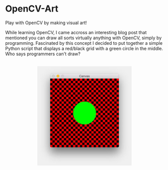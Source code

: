 # OpenCV-Art
Play with OpenCV by making visual art!

While learning OpenCV, I came accross an interesting blog post that mentioned you can draw all sorts
virtually anything with OpenCV, simply by programming. Fascinated by this concept I decided to put 
together a simple Python script that displays a red/black grid with a green circle in the middle.
Who says programmers can't draw? 

<p align="center">
   <br>
   <img src="drawing_example.jpg" width="300">
</p>
